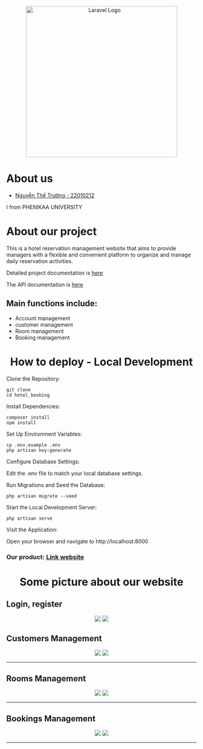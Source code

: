 <p align="center"><a href="https://laravel.com" target="_blank"><img src="https://raw.githubusercontent.com/laravel/art/master/logo-lockup/5%20SVG/2%20CMYK/1%20Full%20Color/laravel-logolockup-cmyk-red.svg" width="400" alt="Laravel Logo"></a></p>
<h1>About us</h1>
<ul>
    <a href = 'https://github.com/truongnguyenthe' ><li>Nguyễn Thế Trường - 22010212</li></a>
</ul>
<p>I from PHENIKAA UNIVERSITY</p>
<h1>About our project</h1>
<p>This is a hotel reservation management website that aims to provide managers with a flexible and convenient platform to organize and manage daily reservation activities.</p>
<p>Detailed project documentation is <a href='https://docs.google.com/document/d/1pPRFK8-7eGDwQK-s4U3D7Tsnr4lfjyCykh76kzrIU3Y/edit?usp=sharing'>here</a></p>
<p>The API documentation is <a href=''>here</a></p>
<h2>Main functions include:</h2>
<ul>
    <li>Account management</li>
     <li>customer management</li>
     <li>Room management</li>
     <li>Booking management</li>
     
</ul>
<h1 align='center'>How to deploy - Local Development</h1>
Clone the Repository:

    git clone
    cd hotel_booking

Install Dependencies:

    composer install
    npm install

Set Up Environment Variables:

    cp .env.example .env
    php artisan key:generate

Configure Database Settings:

Edit the .env file to match your local database settings.

Run Migrations and Seed the Database:

    php artisan migrate --seed

Start the Local Development Server:

    php artisan serve

Visit the Application:

Open your browser and navigate to http://localhost:8000

<h3>Our product: <a href='https://supreme-system-jjrxpxjw4p793qxvw-8001.app.github.dev'>Link website</a></h3>
<h1 align='center'>Some picture about our website</h1>
<h2>Login, register</h2>
<div align='center'>
    <img src='https://drive.google.com/file/d/1feMhs6rwQ5uELSC3FJRHP8-QU2J2D1nW/view?usp=drive_link'>
    <img src='https://drive.google.com/file/d/1KiI4nqRewuudLyymn6Q7iB0wgKwkFv2d/view?usp=drive_link'>
</div>

<h2>Customers Management</h2>
<div align='center' >
    <img src='https://drive.google.com/file/d/134SLChx_fi1c1yKrPSgbypWPwvUucRP8/view?usp=drive_link'>
    <img src='https://drive.google.com/file/d/1_YOR_UpzNKZxHF1KSpP9FpxEMk57b4-I/view?usp=drive_link'>
</div>
<hr>
<h2>Rooms Management</h2>
<div align='center' >
    <img src='https://drive.google.com/file/d/1uJGPXA2HHwFL0nkg98p26ZjE_bzsd9p5/view?usp=drive_link'>
    <img src='https://drive.google.com/file/d/1T_wS5ECdFqJ91wSYZ--ZWDPHOUJRcFPV/view?usp=drive_link'>
</div>
<hr>
<h2>Bookings Management</h2>
<div align='center' >
    <img src='https://drive.google.com/file/d/1VPtR_ZKuMA_M-Vbs9ttLPxhU4kWa71t5/view?usp=drive_link'>
    <img src='https://drive.google.com/file/d/1u0qlPAPtjajfUgjhM_MiN4P1UyCmm1bz/view?usp=drive_link'>
</div>
<hr>
